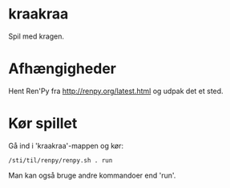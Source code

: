 # kraakraa

Spil med kragen.


# Afhængigheder

Hent Ren'Py fra http://renpy.org/latest.html og udpak det et sted.


# Kør spillet

Gå ind i 'kraakraa'-mappen og kør:

    /sti/til/renpy/renpy.sh . run

Man kan også bruge andre kommandoer end 'run'.
